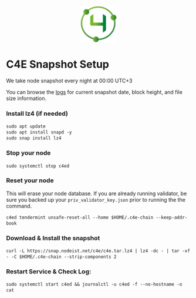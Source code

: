 <p align="center">
  <img height="100" height="auto" src="https://raw.githubusercontent.com/Nodeist/Kurulumlar/main/logos/c4e.png">
</p>



# C4E Snapshot Setup
We take node snapshot every night at 00:00 UTC+3

You can browse the [logs](https://snap.nodeist.net/c4e/log.txt) for current snapshot date, block height, and file size information.

### Install lz4 (if needed)
```
sudo apt update
sudo apt install snapd -y
sudo snap install lz4
```

### Stop your node
```
sudo systemctl stop c4ed
```

### Reset your node
This will erase your node database. If you are already running validator, be sure you backed up your `priv_validator_key.json` prior to running the the command.

```
c4ed tendermint unsafe-reset-all --home $HOME/.c4e-chain --keep-addr-book
```

### Download & Install the snapshot
```
curl -L https://snap.nodeist.net/c4e/c4e.tar.lz4 | lz4 -dc - | tar -xf - -C $HOME/.c4e-chain --strip-components 2
```

### Restart Service & Check Log:
```
sudo systemctl start c4ed && journalctl -u c4ed -f --no-hostname -o cat
```
